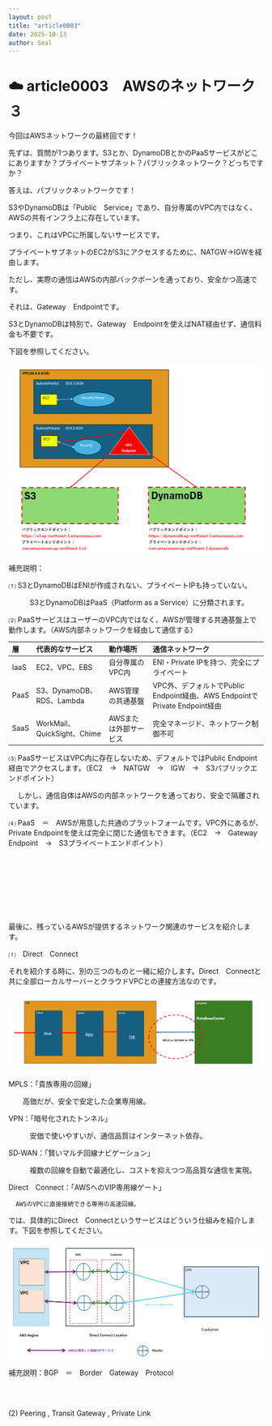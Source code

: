 ```yaml
---
layout: post
title: "article0003"
date: 2025-10-13
author: Seal
---
```



# ☁️ article0003　AWSのネットワーク３


今回はAWSネットワークの最終回です！

先ずは、質問が1つあります。S3とか、DynamoDBとかのPaaSサービスがどこにありますか？プライベートサブネット？パブリックネットワーク？どっちですか？

答えは、パブリックネットワークです！

S3やDynamoDBは「Public　Service」であり、自分専属のVPC内ではなく、AWSの共有インフラ上に存在しています。

つまり、これはVPCに所属しないサービスです。

プライベートサブネットのEC2がS3にアクセスするために、NATGW→IGWを経由します。

ただし、実際の通信はAWSの内部バックボーンを通っており、安全かつ高速です。

それは、Gateway　Endpointです。

S3とDynamoDBは特別で、Gateway　Endpointを使えばNAT経由せず、通信料金も不要です。

下図を参照してください。

![AWS　Endpoint]( /assets/images/0003-1.png )


補充説明：

 ⑴ S3とDynamoDBはENIが作成されない、プライベートIPも持っていない。

　　　S3とDynamoDBはPaaS（Platform as a Service）に分類されます。

 ⑵ PaaSサービスはユーザーのVPC内ではなく、AWSが管理する共通基盤上で動作します。（AWS内部ネットワークを経由して通信する）

| 層 | 代表的なサービス | 動作場所 | 通信ネットワーク |
|:------------------------|:------------------------|:----------------------------|:----------------------------|
| IaaS | EC2、VPC、EBS | 自分専属のVPC内|ENI・Private IPを持つ、完全にプライベート|
| PaaS | S3、DynamoDB、RDS、Lambda | AWS管理の共通基盤　|VPC外、デフォルトでPublic Endpoint経由、AWS EndpointでPrivate Endpoint経由|
| SaaS  | WorkMail、QuickSight、Chime | AWSまたは外部サービス |完全マネージド、ネットワーク制御不可|


 ⑶ PaaSサービスはVPC内に存在しないため、デフォルトではPublic Endpoint経由でアクセスします。（EC2　→　NATGW　→　IGW　→　S3パブリックエンドポイント）

　   しかし、通信自体はAWSの内部ネットワークを通っており、安全で隔離されています。

 ⑷ PaaS　＝　AWSが用意した共通のプラットフォームです。VPC外にあるが、Private Endpointを使えば完全に閉じた通信もできます。（EC2　→　Gateway　Endpoint　→　S3プライベートエンドポイント）

<br><br>
---
<br><br>

最後に、残っているAWSが提供するネットワーク関連のサービスを紹介します。

⑴　Direct　Connect

それを紹介する時に、別の三つのものと一緒に紹介します。Direct　Connectと共に全部ローカルサーバーとクラウドVPCとの連接方法なのです。

![AWS　Endpoint]( /assets/images/0003-2.png )


MPLS：「貴族専用の回線」

  　　高価だが、安全で安定した企業専用線。

VPN：「暗号化されたトンネル」

　　　安価で使いやすいが、通信品質はインターネット依存。

SD‐WAN：「賢いマルチ回線ナビゲーション」

　　　複数の回線を自動で最適化し、コストを抑えつつ高品質な通信を実現。

Direct　Connect：「AWSへのVIP専用線ゲート」

      AWSのVPCに直接接続できる専用の高速回線。


では、具体的にDirect　Connectというサービスはどういう仕組みを紹介します。下図を参照してください。

![AWS　Endpoint]( /assets/images/0003-3.png )

補充説明：BGP　＝　Border　Gateway　Protocol

<br><br>

(2) Peering , Transit Gateway , Private Link

      



 


  



















